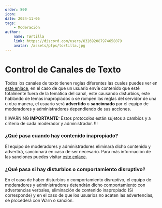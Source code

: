 ```yaml
---
order: 800
icon: 
date: 2024-11-05
tags:
    - Moderación
author: 
    name: Tørtilla
    link: https://discord.com/users/832692087974658079
    avatar: /assets/pfps/tortilla.jpg
---
```


# Control de Canales de Texto

Todos los canales de texto tienen reglas diferentes las cuales puedes ver en [este enlace](../../../rules/), en el caso de que un usuario envíe contenido que esté totalmente fuera de la temática del canal, este causando disturbios, este hablando de temas inapropiados o se rompen las reglas del servidor de una u otra manera, el usuario será **advertido** o **sancionado** por el equipo de moderadores y administradores dependiendo de sus acciones.

!!!WARNING **IMPORTANTE:** Estos protocolos están sujetos a cambios y a criterio de cada moderador y administrador.
!!!

### ¿Qué pasa cuando hay contenido inapropiado?

El equipo de moderadores y administradores eliminará dicho contenido y advertirá, sancionará en caso de ser necesario. Para más información de las sanciones puedes visitar [este enlace](../sanction/).

### ¿Qué pasa si hay disturbios o comportamiento disruptivo?

En el caso de haber disturbios o comportamiento disruptivo, el equipo de moderadores y administradores detendrán dicho comportamiento con advertencias verbales, eliminación de contenido inapropiado (Si corresponde) y en el caso de que los usuarios no acaten las advertencias, se procederá con Warn o sanción.
